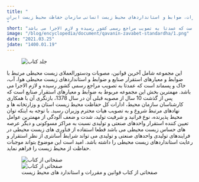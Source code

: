 ```yaml
---
title: "
کتاب قوانین، مقررات، ضوابط و استانداردهای محیط زیست انسانی سازمان حفاظت محیط زیست ایران
"
short: "این مجموعه شامل آخرین قوانین، مصوبات ودستورالعملای زیست محیطی مرتبط با ضوابط و معیارهای استقرار صنایع و ضوابط و استانداردهای زیست محیطی هوا، آب، خاک و پسماند است که عمدتا به تصویب مراجع رسمی کشور رسیده و لازم الاجرا می باشد"
image: "/blog/encyclopedia/document/qavanin-zavabet-standardha/1.png"
date: "2021.03.25"
jdate: "1400.01.19"
---
```


<figure>
  <img src="/blog/encyclopedia/document/qavanin-zavabet-standardha/1.png" alt="جلد کتاب">
  
</figure>

<p>
این مجموعه شامل آخرین قوانین، مصوبات ودستورالعملای زیست محیطی مرتبط با ضوابط و معیارهای استقرار صنایع و ضوابط و استانداردهای زیست محیطی هوا، آب، خاک و پسماند است که عمدتا به تصویب مراجع رسمی کشور رسیده و لازم الاجرا می باشد. مهمترین بخش این مجموعه مربوط به ضوابط و معیارهای استقرار صنایع است که پس از گذشت 10 سال از مصوبه قبلی آن در سال 1378، بازنگری آن با همکاری کارشناسان سازمان محیط، ادارات کل حفاظت محیط زیست استان و وزارتخانه ها و نهادهای مرتبط شروع و به تصویب هیات محترم وزیران رسید. با توجه به اینکه توان محیط پذیرنده، نوع فرانید و شرفیت تولید، شدت و ضعف آلودگی  از مهمترین عوامل تعیین کننده استقرار واحدهای صنعتی و تولیدی نسبت به مراکز مسوکونی و دیگر عرصه های حساس زیست محیطی می باشد قطعا استفاده از فناوری های زیست محیطی در فرایندهای تولیدی واحدهای صنعتی و تولیدی می تواند شرایط آسانتری از نظر استقرار و رعایت استانداردهای زیست محیطی را داشته باشد. امید است این موضوع بتواند موجبات حفاظت از محیط زیست را فراهم نماید. 
</p>

<figure>
  <img src="/blog/encyclopedia/document/qavanin-zavabet-standardha/2.png" alt="صفحاتی از کتاب">
  <br/>
  <img src="/blog/encyclopedia/document/qavanin-zavabet-standardha/3.png" alt="صفحاتی از کتاب">
  
  <figcaption>
صفحاتی از کتاب قوانین و مقررات  و استاندارد های محیط زیست
</figcaption>
</figure>

<br />
